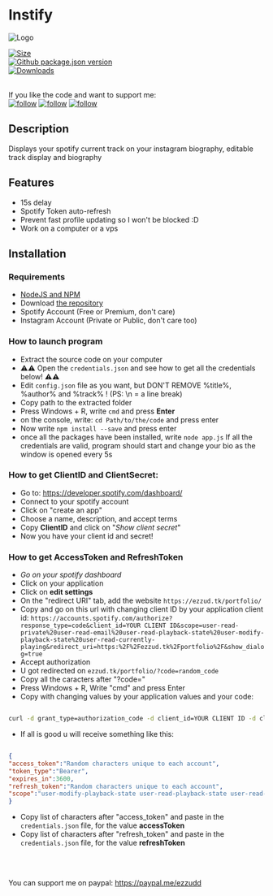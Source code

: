 # Instify
![Logo](https://repository-images.githubusercontent.com/376559510/f0030580-cc72-11eb-9e8c-9f2ee01a8aca)

[![Size](https://img.shields.io/github/last-commit/Ezzud/instify)]()\
[![Github package.json version](https://img.shields.io/github/package-json/v/Ezzud/instify)]()\
[![Downloads](https://img.shields.io/github/downloads/Ezzud/instify/total)]()\
<br>

If you like the code and want to support me:<br>
[![follow](https://img.shields.io/github/followers/Ezzud?label=Follow%20me&style=social)]() [![follow](https://img.shields.io/github/stars/Ezzud/instify?style=social)]() [![follow](https://img.shields.io/github/watchers/Ezzud/instify?label=Follow%20repository&style=social)]()
<h2>Description</h2>
Displays your spotify current track on your instagram biography, editable track display and biography


<h2>Features</h2>
<p>

- 15s delay
- Spotify Token auto-refresh
- Prevent fast profile updating so I won't be blocked :D
- Work on a computer or a vps
</p>


<h2>Installation</h2>

<h3>Requirements</h3>
<p>

- [NodeJS and NPM](https://nodejs.org/en/download/)
- Download [the repository](https://github.com/Ezzud/instify/archive/refs/heads/main.zip)
- Spotify Account (Free or Premium, don't care)
- Instagram Account (Private or Public, don't care too)

</p>

<h3>How to launch program</h3>
<p>

- Extract the source code on your computer
- ⚠⚠ Open the `credentials.json` and see how to get all the credentials below! ⚠⚠
- Edit `config.json` file as you want, but DON'T REMOVE %title%, %author% and %track% ! (PS: \n = a line break)
- Copy path to the extracted folder
- Press Windows + R, write `cmd` and press **Enter**
- on the console, write: `cd Path/to/the/code` and press enter
- Now write `npm install --save` and press enter
- once all the packages have been installed, write `node app.js`
If all the credentials are valid, program should start and change your bio as the window is opened every 5s

</p>


<h3>How to get ClientID and ClientSecret:</h3>
<p>

- Go to: https://developer.spotify.com/dashboard/
- Connect to your spotify account
- Click on "create an app"
- Choose a name, description, and accept terms
- Copy **ClientID** and click on "*Show client secret*"
- Now you have your client id and secret!

</p>

<h3>How to get AccessToken and RefreshToken</h3>
<p>

- *Go on your spotify dashboard*
- Click on your application
- Click on **edit settings**
- On the "redirect URI" tab, add the website `https://ezzud.tk/portfolio/`
- Copy and go on this url with changing client ID by your application client id: `https://accounts.spotify.com/authorize?response_type=code&client_id=YOUR CLIENT ID&scope=user-read-private%20user-read-email%20user-read-playback-state%20user-modify-playback-state%20user-read-currently-playing&redirect_uri=https:%2F%2Fezzud.tk%2Fportfolio%2F&show_dialog=true`
- Accept authorization
- U got redirected on `ezzud.tk/portfolio/?code=random_code`
- Copy all the caracters after "?code="
- Press Windows + R, Write "cmd" and press Enter
- Copy with changing values by your application values and your code: 
```bash

curl -d grant_type=authorization_code -d client_id=YOUR CLIENT ID -d client_secret=YOUR CLIENT SECRET -d code=THE CODE YOU COPIED BEFORE -d redirect_uri=https%3A%2F%2Fezzud.tk%2Fportfolio%2F https://accounts.spotify.com/api/token
```

- If all is good u will receive something like this: 
```json

{
"access_token":"Random characters unique to each account",
"token_type":"Bearer",
"expires_in":3600,
"refresh_token":"Random characters unique to each account",
"scope":"user-modify-playback-state user-read-playback-state user-read-currently-playing user-read-email user-read-private"
}
```
- Copy list of characters after "access_token" and paste in the `credentials.json` file, for the value **accessToken**
- Copy list of characters after "refresh_token" and paste in the `credentials.json` file, for the value **refreshToken**

</p>


<br></br>



You can support me on paypal: https://paypal.me/ezzudd
